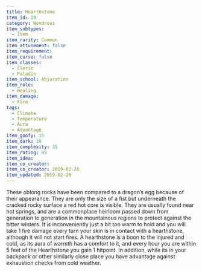 ```yaml
---
title: Hearthstone
item_id: 20
category: Wondrous
item_subtypes:
  - Item
item_rarity: Common
item_attunement: false
item_requirement:
item_curse: false
item_classes:
  - Cleric
  - Paladin
item_school: Abjuration
item_role:
  - Healing
item_damage:
  - Fire
tags:
  - Climate
  - Temperature
  - Aura
  - Advantage
item_goofy: 15
item_dark: 10
item_complexity: 35
item_rating: 65
item_idea:
item_co_creator:
item_co_creator: 2019-02-26
item_updated: 2019-02-26
---
```


These oblong rocks have been compared to a dragon’s egg because of their appearance. They are only the size of a fist but underneath the cracked rocky surface a red hot core is visible. They are usually found near hot springs, and are a commonplace heirloom passed down from generation to generation in the mountainous regions to protect against the bitter winters.
It is inconveniently just a bit too warm to hold and you will take 1 fire damage every turn your skin is in contact with a hearthstone, although it will not start fires. A hearthstone is a boon to the injured and cold, as its aura of warmth has a comfort to it, and every hour you are within 5 feet of the Hearthstone you gain 1 hitpoint. In addition, while its in your backpack or other similarly close place you have advantage against exhaustion checks from cold weather.
